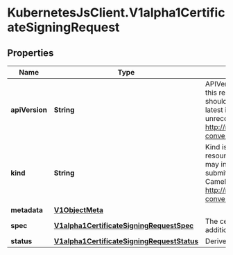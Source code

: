 # KubernetesJsClient.V1alpha1CertificateSigningRequest

## Properties
Name | Type | Description | Notes
------------ | ------------- | ------------- | -------------
**apiVersion** | **String** | APIVersion defines the versioned schema of this representation of an object. Servers should convert recognized schemas to the latest internal value, and may reject unrecognized values. More info: http://releases.k8s.io/HEAD/docs/devel/api-conventions.md#resources | [optional] 
**kind** | **String** | Kind is a string value representing the REST resource this object represents. Servers may infer this from the endpoint the client submits requests to. Cannot be updated. In CamelCase. More info: http://releases.k8s.io/HEAD/docs/devel/api-conventions.md#types-kinds | [optional] 
**metadata** | [**V1ObjectMeta**](V1ObjectMeta.md) |  | [optional] 
**spec** | [**V1alpha1CertificateSigningRequestSpec**](V1alpha1CertificateSigningRequestSpec.md) | The certificate request itself and any additional information. | [optional] 
**status** | [**V1alpha1CertificateSigningRequestStatus**](V1alpha1CertificateSigningRequestStatus.md) | Derived information about the request. | [optional] 


